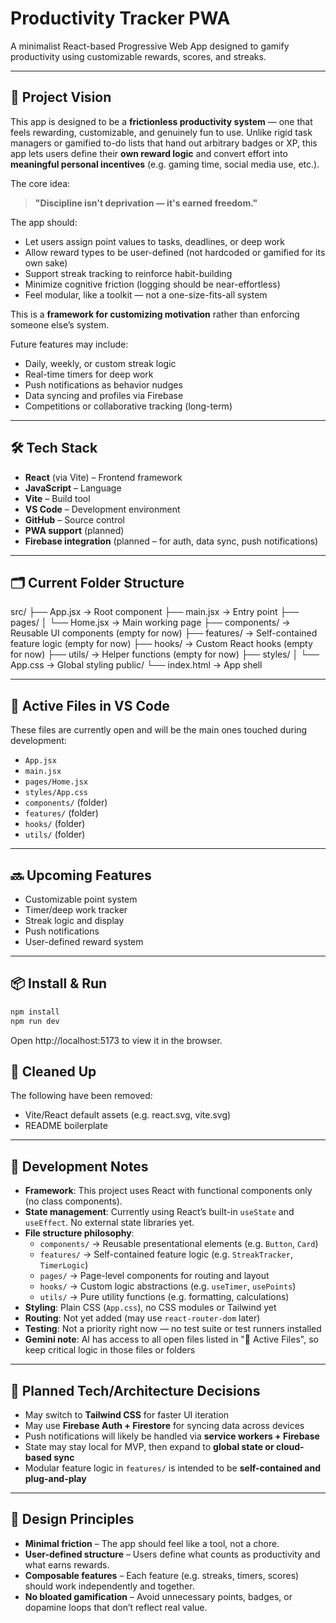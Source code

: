 # Productivity Tracker PWA

A minimalist React-based Progressive Web App designed to gamify productivity using customizable rewards, scores, and streaks.

---

## 🧠 Project Vision

This app is designed to be a **frictionless productivity system** — one that feels rewarding, customizable, and genuinely fun to use. Unlike rigid task managers or gamified to-do lists that hand out arbitrary badges or XP, this app lets users define their **own reward logic** and convert effort into **meaningful personal incentives** (e.g. gaming time, social media use, etc.).

The core idea:  
> **"Discipline isn't deprivation — it's earned freedom."**

The app should:
- Let users assign point values to tasks, deadlines, or deep work
- Allow reward types to be user-defined (not hardcoded or gamified for its own sake)
- Support streak tracking to reinforce habit-building
- Minimize cognitive friction (logging should be near-effortless)
- Feel modular, like a toolkit — not a one-size-fits-all system

This is a **framework for customizing motivation** rather than enforcing someone else’s system.

Future features may include:
- Daily, weekly, or custom streak logic
- Real-time timers for deep work
- Push notifications as behavior nudges
- Data syncing and profiles via Firebase
- Competitions or collaborative tracking (long-term)

---

## 🛠️ Tech Stack

- **React** (via Vite) – Frontend framework
- **JavaScript** – Language
- **Vite** – Build tool
- **VS Code** – Development environment
- **GitHub** – Source control
- **PWA support** (planned)
- **Firebase integration** (planned – for auth, data sync, push notifications)

---

## 🗂️ Current Folder Structure

src/
├── App.jsx → Root component
├── main.jsx → Entry point
├── pages/
│ └── Home.jsx → Main working page
├── components/ → Reusable UI components (empty for now)
├── features/ → Self-contained feature logic (empty for now)
├── hooks/ → Custom React hooks (empty for now)
├── utils/ → Helper functions (empty for now)
├── styles/
│ └── App.css → Global styling
public/
└── index.html → App shell

---

## 📌 Active Files in VS Code

These files are currently open and will be the main ones touched during development:
- `App.jsx`
- `main.jsx`
- `pages/Home.jsx`
- `styles/App.css`
- `components/` (folder)
- `features/` (folder)
- `hooks/` (folder)
- `utils/` (folder)

---

## 🔜 Upcoming Features

- Customizable point system
- Timer/deep work tracker
- Streak logic and display
- Push notifications
- User-defined reward system

---

## 📦 Install & Run

```bash
npm install
npm run dev
```

Open http://localhost:5173
 to view it in the browser.

## 🧹 Cleaned Up

The following have been removed:

- Vite/React default assets (e.g. react.svg, vite.svg)
- README boilerplate

---

## 🧪 Development Notes

- **Framework**: This project uses React with functional components only (no class components).
- **State management**: Currently using React’s built-in `useState` and `useEffect`. No external state libraries yet.
- **File structure philosophy**:
  - `components/` → Reusable presentational elements (e.g. `Button`, `Card`)
  - `features/` → Self-contained feature logic (e.g. `StreakTracker`, `TimerLogic`)
  - `pages/` → Page-level components for routing and layout
  - `hooks/` → Custom logic abstractions (e.g. `useTimer`, `usePoints`)
  - `utils/` → Pure utility functions (e.g. formatting, calculations)
- **Styling**: Plain CSS (`App.css`), no CSS modules or Tailwind yet
- **Routing**: Not yet added (may use `react-router-dom` later)
- **Testing**: Not a priority right now — no test suite or test runners installed
- **Gemini note**: AI has access to all open files listed in "📌 Active Files", so keep critical logic in those files or folders

---

## 🧭 Planned Tech/Architecture Decisions

- May switch to **Tailwind CSS** for faster UI iteration
- May use **Firebase Auth + Firestore** for syncing data across devices
- Push notifications will likely be handled via **service workers + Firebase**
- State may stay local for MVP, then expand to **global state or cloud-based sync**
- Modular feature logic in `features/` is intended to be **self-contained and plug-and-play**

---

## 🧱 Design Principles

- **Minimal friction** – The app should feel like a tool, not a chore.
- **User-defined structure** – Users define what counts as productivity and what earns rewards.
- **Composable features** – Each feature (e.g. streaks, timers, scores) should work independently and together.
- **No bloated gamification** – Avoid unnecessary points, badges, or dopamine loops that don’t reflect real value.